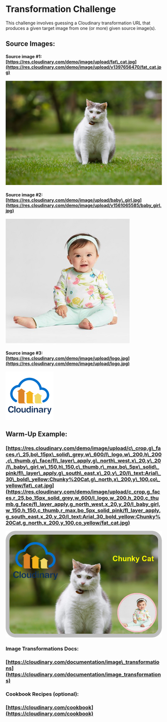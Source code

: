 # Transformation Challenge

This challenge involves guessing a Cloudinary transformation URL that produces a given target image from one \(or more\) given source image\(s\).

## Source Images:

#### Source image \#1: [https://res.cloudinary.com/demo/image/upload/fat\_cat.jpg](https://res.cloudinary.com/demo/image/upload/v1397656470/fat_cat.jpg)

![Fat Cat](.gitbook/assets/fat_cat.jpg)

#### Source image \#2: [https://res.cloudinary.com/demo/image/upload/baby\_girl.jpg](https://res.cloudinary.com/demo/image/upload/v1561065585/baby_girl.jpg)

![Baby Girl](.gitbook/assets/baby_girl.jpg)

#### Source image \#3: [https://res.cloudinary.com/demo/image/upload/logo.jpg](https://res.cloudinary.com/demo/image/upload/logo.jpg)

![Logo](.gitbook/assets/logo.png)

## Warm-Up Example:

### [https://res.cloudinary.com/demo/image/upload/c\_crop,g\_faces,r\_25,bo\_15px\_solid\_grey,w\_600/l\_logo,w\_200,h\_200,c\_thumb,g\_face/fl\_layer\_apply,g\_north\_west,x\_20,y\_20/l\_baby\_girl,w\_150,h\_150,c\_thumb,r\_max,bo\_5px\_solid\_pink/fl\_layer\_apply,g\_south\_east,x\_20,y\_20/l\_text:Arial\_30\_bold\_yellow:Chunky%20Cat,g\_north,x\_200,y\_100,co\_yellow/fat\_cat.jpg](https://res.cloudinary.com/demo/image/upload/c_crop,g_faces,r_25,bo_15px_solid_grey,w_600/l_logo,w_200,h_200,c_thumb,g_face/fl_layer_apply,g_north_west,x_20,y_20/l_baby_girl,w_150,h_150,c_thumb,r_max,bo_5px_solid_pink/fl_layer_apply,g_south_east,x_20,y_20/l_text:Arial_30_bold_yellow:Chunky%20Cat,g_north,x_200,y_100,co_yellow/fat_cat.jpg)

![Target Image \(Example\)](.gitbook/assets/fat_cat-2.jpg)

### Image Transformations Docs:

### [https://cloudinary.com/documentation/image\_transformations](https://cloudinary.com/documentation/image_transformations)

### Cookbook Recipes \(optional\):

### [https://cloudinary.com/cookbook](https://cloudinary.com/cookbook)

